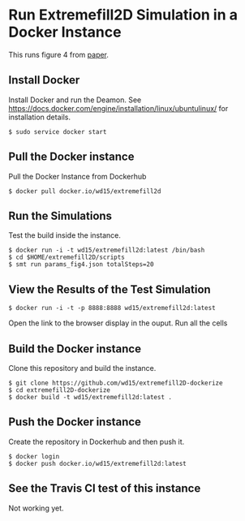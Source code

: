 # Run Extremefill2D Simulation in a Docker Instance

This runs figure 4 from
[paper](https://dx.doi.org/10.1149/2.040312jes).

## Install Docker

Install Docker and run the Deamon. See
https://docs.docker.com/engine/installation/linux/ubuntulinux/ for
installation details.

    $ sudo service docker start

## Pull the Docker instance

Pull the Docker Instance from Dockerhub

    $ docker pull docker.io/wd15/extremefill2d

## Run the Simulations

Test the build inside the instance.

    $ docker run -i -t wd15/extremefill2d:latest /bin/bash
    $ cd $HOME/extremefill2D/scripts
    $ smt run params_fig4.json totalSteps=20

## View the Results of the Test Simulation

    $ docker run -i -t -p 8888:8888 wd15/extremefill2d:latest

Open the link to the browser display in the ouput. Run all the cells

## Build the Docker instance

Clone this repository and build the instance.

    $ git clone https://github.com/wd15/extremefill2D-dockerize
    $ cd extremefill2D-dockerize
    $ docker build -t wd15/extremefill2d:latest .

## Push the Docker instance

Create the repository in Dockerhub and then push it.

    $ docker login
    $ docker push docker.io/wd15/extremefill2d:latest

## See the Travis CI test of this instance

Not working yet.
